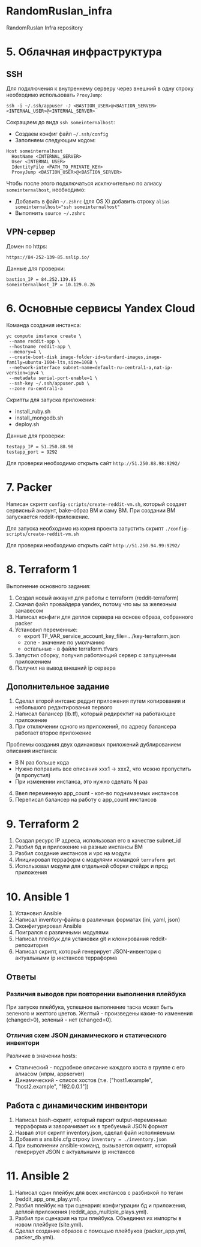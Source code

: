 # RandomRuslan_infra
RandomRuslan Infra repository


# 5. Облачная инфраструктура
## SSH
Для подключения к внутреннему серверу через внешний в одну строку необходимо использовать `ProxyJump`:
```shell
ssh -i ~/.ssh/appuser -J <BASTION_USER>@<BASTION_SERVER> <INTERNAL_USER>@<INTERNAL_SERVER>
```

Сокращаем до вида `ssh someinternalhost`:
 - Создаем конфиг файл `~/.ssh/config`
 - Заполняем следующим кодом:
```shell
Host someinternalhost
  HostName <INTERNAL_SERVER>
  User <INTERNAL_USER>
  IdentityFile <PATH_TO_PRIVATE_KEY>
  ProxyJump <BASTION_USER>@<BASTION_SERVER>
```

Чтобы после этого подключаться исключительно по алиасу `someinternalhost`, необходимо:
 - Добавить в файл `~/.zshrc` (для OS X) добавить строку `alias someinternalhost="ssh someinternalhost"`
 - Выполнить `source ~/.zshrc`

## VPN-сервер

Домен по https:
```shell
https://84-252-139-85.sslip.io/
```

Данные для проверки:
```shell
bastion_IP = 84.252.139.85
someinternalhost_IP = 10.129.0.26
```

# 6. Основные сервисы Yandex Cloud

Команда создания инстанса:
```shell
yc compute instance create \
 --name reddit-app \
 --hostname reddit-app \
 --memory=4 \
 --create-boot-disk image-folder-id=standard-images,image-family=ubuntu-1604-lts,size=10GB \
 --network-interface subnet-name=default-ru-central1-a,nat-ip-version=ipv4 \
 --metadata serial-port-enable=1 \
 --ssh-key ~/.ssh/appuser.pub \
 --zone ru-central1-a
```

Скрипты для запуска приложения:
 - install_ruby.sh
 - install_mongodb.sh
 - deploy.sh

Данные для проверки:
```shell
testapp_IP = 51.250.88.98
testapp_port = 9292
```

Для проверки необходимо открыть сайт `http://51.250.88.98:9292/`

# 7. Packer

Написан скрипт `config-scripts/create-reddit-vm.sh`, который создает сервисный аккаунт, bake-образ ВМ и саму ВМ.
При создании ВМ запускается reddit-приложение.

Для запуска необходимо из корня проекта запустить скрипт `./config-scripts/create-reddit-vm.sh`

Для проверки необходимо открыть сайт `http://51.250.94.99:9292/`

# 8. Terraform 1

Выполнение основного задания:
1. Создал новый аккаунт для работы с terraform (reddit-terraform)
2. Скачал файл провайдера yandex, потому что мы за железным занавесом
3. Написал конфиги для деплоя сервера на основе образа, собранного packer
4. Установил переменные:
   - export TF_VAR_service_account_key_file=.../key-terraform.json
   - zone - значение по умолчанию
   - остальные - в файле terraform.tfvars
5. Запустил сборку, получил работающий сервер с запущенным приложением
6. Получил на вывод внешний ip сервера

## Дополнительное задание

1. Сделал второй интсанс реддит приложения путем копирования и небольшого редактирования первого
2. Написал балансер (lb.tf), который редиректит на работающее приложение
3. При отключении одного из приложений, по адресу балансера работает второе приложение

Проблемы создания двух одинаковых приложений дублированием описания инстанса:
- В N раз больше кода
- Нужно поправить все описания xxx1 -> xxx2, что можно пропустить (я пропустил)
- При изменении инстанса, это нужно сделать N раз

4. Ввел переменную app_count - кол-во поднимаемых инстансов
5. Переписал балансер на работу с app_count инстансов

# 9. Terraform 2

1. Создал ресурс IP адреса, использовал его в качестве subnet_id
2. Разбил бд и приложение на разные инстансы ВМ
3. Разбил создание инстансов и vpc на модули
4. Инициировал терраформ с модулями командой `terraform get`
5. Использовал модули для отдельной сборки стейдж и прод приложения

# 10. Ansible 1

1. Установил Ansible
2. Написал inventory-файлы в различных форматах (ini, yaml, json)
3. Сконфигурировал Ansible
4. Поигрался с различными модулями
5. Написал плейбук для установки git и клонирования reddit-репозитория
6. Написал скрипт, который генерирует JSON-инвентори с актуальными ip инстансов терраформа

## Ответы

### Различия выводов при повторении выполнения плейбука

При запуске плейбука, успешное выполнение таска может быть зеленого и желтого цветов.
Желтый - произведены какие-то изменения (changed>0), зеленый - нет (changed=0).

### Отличия схем JSON динамического и статического инвентори

Различие в значении hosts:
- Статический - подробное описание каждого хоста в группе с его алиасом (нпрм, appserver)
- Динамический - список хостов (т.е. ["host1.example", "host2.example", "192.0.0.1"])

## Работа с динамическим инвентори

1. Написал bash-скрипт, который парсит output-переменные терраформа и заворачивает их в требуемый JSON формат
2. Назвал этот скрипт inventory.json, сделал файл исполняемым
3. Добавил в ansible.cfg строку `inventory = ./inventory.json`
4. При выполнении ansible-команд, вызывается скрипт, который генерирует JSON с актуальными ip инстансов

# 11. Ansible 2

1. Написал один плейбук для всех инстансов с разбивкой по тегам (reddit_app_one_play.yml).
2. Разбил плейбук на три сценария: конфигурации бд и приложения, деплой приложения (reddit_app_multiple_plays.yml).
3. Разбил три сценария на три плейбука. Объединил их импорты в новом плейбуке (site.yml).
4. Сделал создание образов с помощью плейбуков (packer_app.yml, packer_db.yml).
